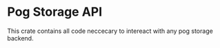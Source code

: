# Pog Storage API

This crate contains all code neccecary to intereact with any pog storage backend.
